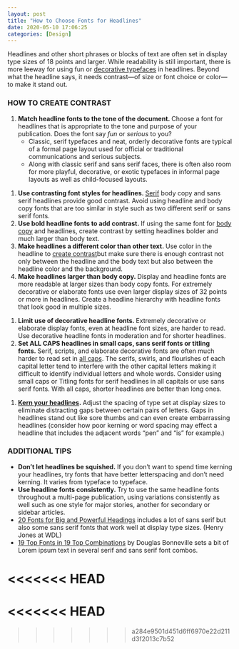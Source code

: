 ```yaml
---
layout: post
title: "How to Choose Fonts for Headlines"
date: 2020-05-10 17:06:25
categories: [Design]
---
```


<p>Headlines and other short phrases or blocks of text are often set in display type sizes of 18 points and larger. While readability is still important, there is more leeway for using fun or&nbsp;<a href="https://www.thoughtco.com/kinds-of-decorative-typeography-1078016">decorative typefaces</a>&nbsp;in headlines. Beyond what the headline says, it needs contrast—of size or font choice or color—to make it stand out.</p>

<h3>HOW TO CREATE CONTRAST</h3>

<ol><li><strong>Match headline fonts to the tone of the document.&nbsp;</strong>Choose a font for headlines that is appropriate to the tone and purpose of your publication. Does the font say&nbsp;<em>fun</em>&nbsp;or&nbsp;<em>serious</em>&nbsp;to you?<ul><li>Classic, serif typefaces and neat, orderly decorative fonts are typical of a formal page layout used for official or traditional communications and serious subjects.</li><li>Along with classic serif and sans serif faces, there is often also room for more playful, decorative, or exotic typefaces in informal page layouts as well as child-focused layouts.</li></ul></li></ol>

<ol><li><strong>Use contrasting font styles for headlines.&nbsp;</strong><a href="https://www.thoughtco.com/serif-font-information-1073831">Serif</a>&nbsp;body copy and sans serif headlines provide good contrast. Avoid using headline and body copy fonts that are too similar in style&nbsp;such as two different serif or sans serif fonts.</li><li><strong>Use bold headline fonts to add contrast.&nbsp;</strong>If using the same font for&nbsp;<a href="https://www.thoughtco.com/body-copy-in-typography-1078253">body copy</a>&nbsp;and headlines, create contrast by setting headlines bolder and much larger than body text.</li><li><strong>Make headlines a different color than other text.&nbsp;</strong>Use color in the headline to&nbsp;<a href="https://www.thoughtco.com/create-contrast-with-obvious-differences-1077469">create contrast</a>but make sure there is enough contrast not only between the headline and the body text but also between the headline color and the background.</li><li><strong>Make headlines larger than body copy.&nbsp;</strong>Display and headline fonts are more readable at larger sizes than body copy fonts. For extremely decorative or elaborate fonts use even larger display sizes of 32 points or more in headlines. Create a headline hierarchy with headline fonts that look good in multiple sizes.</li></ol>

<ol><li><strong>Limit use of decorative headline fonts.&nbsp;</strong>Extremely decorative or elaborate display fonts, even at headline font sizes, are harder to read. Use decorative headline fonts in moderation and for shorter headlines.</li><li><strong>Set ALL CAPS headlines in small caps, sans serif fonts or titling fonts.&nbsp;</strong>Serif, scripts, and elaborate decorative fonts are often much harder to read set in&nbsp;<a href="https://www.thoughtco.com/using-all-caps-with-right-fonts-1074170">all caps</a>. The serifs, swirls, and flourishes of each capital letter tend to interfere with the other capital letters making it difficult to identify individual letters and whole words.&nbsp;Consider using small caps or Titling fonts for serif headlines in all capitals or use sans serif fonts. With all caps, shorter headlines are better than long ones.</li></ol>

<ol><li><strong><a href="https://www.thoughtco.com/kerning-definition-1079065">Kern your headlines</a>.&nbsp;</strong>Adjust the spacing of type set at display sizes to eliminate distracting gaps between certain pairs of letters. Gaps in headlines stand out like sore thumbs and can even create embarrassing headlines (consider how poor kerning or word spacing may effect a headline that includes the adjacent words &#8220;pen&#8221; and &#8220;is&#8221; for example.)</li></ol>

<h3>ADDITIONAL TIPS</h3>

<ul><li><strong>Don&#8217;t let headlines be squished.&nbsp;</strong>If you don&#8217;t want to spend time kerning your headlines, try fonts that have better letterspacing and don&#8217;t need kerning. It varies from typeface to typeface.</li><li><strong>Use headline fonts consistently.&nbsp;</strong>Try to use the same headline fonts throughout a multi-page publication, using variations consistently as well such as one style for major stories, another for secondary or sidebar articles.</li><li><a href="https://webdesignledger.com/20-fonts-ideal-for-big-and-powerful-headings/" target="_blank" rel="noreferrer noopener">20 Fonts for Big and Powerful Headings</a>&nbsp;includes a lot of sans serif but also some sans serif fonts that work well at display type sizes. (Henry Jones at WDL)</li><li><a href="http://bonfx.com/19-top-font-in-19-top-combinations/" target="_blank" rel="noreferrer noopener">19 Top Fonts in 19 Top Combinations</a>&nbsp;by Douglas Bonneville sets a bit of Lorem ipsum text in several serif&nbsp;and sans serif font combos.</li></ul>

# <<<<<<< HEAD

# <<<<<<< HEAD

> > > > > > > a284e9501d451d6ff6970e22d211d3f2013c7b52

</div>
